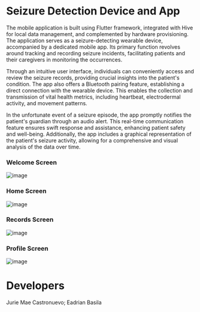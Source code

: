 # Seizure Detection Device and App

The mobile application is built using Flutter framework, integrated with Hive for local data management, and complemented by hardware provisioning. The application serves as a seizure-detecting wearable device, accompanied by a dedicated mobile app. Its primary function revolves around tracking and recording seizure incidents, facilitating patients and their caregivers in monitoring the occurrences.

Through an intuitive user interface, individuals can conveniently access and review the seizure records, providing crucial insights into the patient's condition. The app also offers a Bluetooth pairing feature, establishing a direct connection with the wearable device. This enables the collection and transmission of vital health metrics, including heartbeat, electrodermal activity, and movement patterns.

In the unfortunate event of a seizure episode, the app promptly notifies the patient's guardian through an audio alert. This real-time communication feature ensures swift response and assistance, enhancing patient safety and well-being. Additionally, the app includes a graphical representation of the patient's seizure activity, allowing for a comprehensive and visual analysis of the data over time.

### Welcome Screen

![image](https://github.com/juriemaeac/Seizure-Detection-Device-and-App/assets/59803167/45e3ba81-f7f9-4ae0-91b4-c82a1d6f2fd5)

### Home Screen

![image](https://github.com/juriemaeac/Seizure-Detection-Device-and-App/assets/59803167/7ccef513-de47-4577-ba4a-595f3b8ce989)

### Records Screen

![image](https://github.com/juriemaeac/Seizure-Detection-Device-and-App/assets/59803167/95ea4642-8186-485c-9661-88f640404438)

### Profile Screen

![image](https://github.com/juriemaeac/Seizure-Detection-Device-and-App/assets/59803167/d09ec813-ad1b-43e7-92dd-6183abba91e7)

# Developers

Jurie Mae Castronuevo; Eadrian Basila
